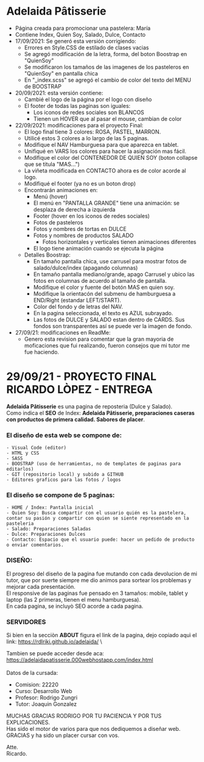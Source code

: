 # Adelaida Pâtisserie
- Página creada para promocionar una pastelera: María
- Contiene Index, Quien Soy, Salado, Dulce, Contacto
- 17/09/2021: Se generó esta versión corrigiendo:
    - Errores en Style.CSS de estilado de clases vacias
    - Se agregó modificación de la letra, forma, del boton Boostrap en "QuienSoy"
    - Se modificaron los tamaños de las imagenes de los pasteleros en "QuienSoy" en pantalla chica
    - En "_index.scss" se agregó el cambio de color del texto del MENU de BOOSTRAP
- 20/09/2021: esta versión contiene:
    - Cambié el logo de la página por el logo con diseño
    - El footer de todas las paginas son iguales:
        - Los iconos de redes sociales son BLANCOS
        - Tienen un HOVER que al pasar el mouse, cambian de color
- 22/09/2021: modificaciones para el proyecto Final:
    - El logo final tiene 3 colores: ROSA, PASTEL, MARRON.
    - Utilicé estos 3 colores a lo largo de las 5 paginas.
    - Modifique el NAV Hamburguesa para que aparezca en tablet.
    - Unifiqué en VARS los colores para hacer la asignación mas fácil.
    - Modifique el color del CONTENEDOR DE QUIEN SOY (boton collapse que se titula "MAS...")
    - La viñeta modificada en CONTACTO ahora es de color acorde al logo.
    - Modifiqué el footer (ya no es un boton drop)
    - Encontrarán animaciones en:
        - Menú (hover)
        - El menú en "PANTALLA GRANDE" tiene una animación: se desplaza de derecha a izquierda
        - Footer (hover en los iconos de redes sociales)
        - Fotos de pasteleros
        - Fotos y nombres de tortas en DULCE
        - Fotos y nombres de productos SALADO
            - Fotos horizontales y verticales tienen animaciones diferentes
        - El logo tiene animación cuando se ejecuta la página
    - Detalles Boostrap:
        - En tamaño pantalla chica, use carrusel para mostrar fotos de salado/dulce/index (apagando columnas)
        - En tamaño pantalla mediano/grande, apago Carrusel y ubico las fotos en columnas de acuerdo al tamaño de pantalla.
        - Modifique el color y fuente del botón MAS en quien soy.
        - Modifique la orientacón del submenu de hamburguesa a END/Right (estandar LEFT/START).
        - Color del fondo y de letras del NAV.
        - En la pagina seleccionada, el texto es AZUL subrayado.
        - Las fotos de DULCE y SALADO estan dentro de CARDS. Sus fondos son transparentes así se puede ver la imagen de fondo.
- 27/09/21: modificaciones en ReadMe:
    - Genero esta revision para comentar que la gran mayoria de moficaciones que fui realizando, fueron consejos que mi tutor me fue haciendo.


# 29/09/21 - PROYECTO FINAL RICARDO LÒPEZ - ENTREGA 

**Adelaida Pâtisserie** es una pagina de reposteria (Dulce y Salado).\
Como indica el **SEO** de Index: **Adelaida Pâtisserie, preparaciones caseras con productos de primera calidad. Sabores de placer**.


### El diseño de esta web se compone de:
    - Visual Code (editor)
    - HTML y CSS
    - SASS
    - BOOSTRAP (uso de herramientas, no de templates de paginas para editarlos)
    - GIT (repositorio local) y subido a GITHUB
    - Editores graficos para las fotos / logos

### El diseño se compone de 5 paginas:
    - HOME / Index: Pantalla inicial
    - Quien Soy: Busca compartir con el usuario quién es la pastelera, contar su pasión y compartir con quien se siente representado en la pasteleria
    - Salado: Preparaciones Saladas
    - Dulce: Preparaciones Dulces
    - Contacto: Espacio que el usuario puede: hacer un pedido de producto o enviar comentarios.


### **DISEÑO**:
El progreso del diseño de la pagina fue mutando con cada devolucion de mi tutor, que por suerte siempre me dio animos para sortear los problemas y mejorar cada presentación.\
El responsive de las paginas fue pensado en 3 tamaños: mobile, tablet y laptop (las 2 primeras, tienen el menu hamburguesa).\
En cada pagina, se incluyò SEO acorde a cada pagina.


### **SERVIDORES**
Si bien en la secciòn **ABOUT** figura el link de la pagina, dejo copiado aquì el link: https://rdlriki.github.io/adelaida/ \

Tambien se puede acceder desde aca: https://adelaidapatisserie.000webhostapp.com/index.html 
\
\
Datos de la cursada:
- Comision: 22220
- Curso: Desarrollo Web
- Profesor: Rodrigo Zungri
- Tutor: Joaquin Gonzalez


MUCHAS GRACIAS RODRIGO POR TU PACIENCIA Y POR TUS EXPLICACIONES.\
Has sido el motor de varios para que nos dediquemos a diseñar web.\
GRACIAS y ha sido un placer cursar con vos.

Atte.\
Ricardo.